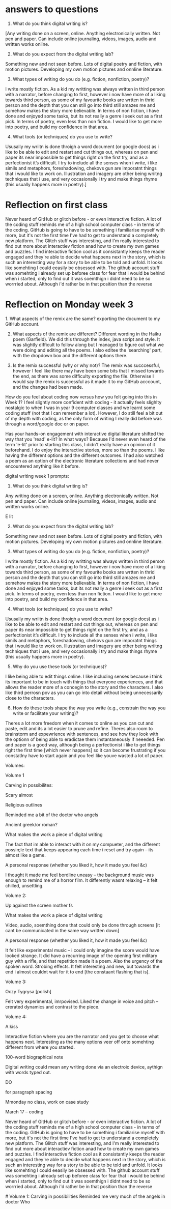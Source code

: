 # answers to questions 
1. What do you think digital writing is? 

[Any writing done on a screen, online. Anything electronically written. Not pen and paper. Can include online journaling, videos, images, audio and written works online.  

 

2. What do you expect from the digital writing lab? 

Something new and not seen before. Lots of digital poetry and fiction, with motion pictures. Developing my own motion pictures and onnline literature.  

 

 

3. What types of writing do you do (e.g. fiction, nonfiction, poetry)? 

I write mostly fiction. As a kid my writting was always written in third person with a narrator, before changing to first, however i now have more of a liking towards third person, as some of my favourite books are wrtten in thrid person and the depth that you can still go into third still amazes me and somehow makes the story more believable. In terms of non fiction, i have done and enjoyed some tasks, but its not really a genre i seek out as a first pick. In terms of poetry, even less than non fiction. I would like to get more into poetry, and build my confidence in that area.  

 

4. What tools (or techniques) do you use to write? 

 Ususally my wriitn is done throigh a word document (or google docs) as i like to be able to edit and restart and cut things out, whereas on pen and paper its near impossible to get things right on the first try, and as a perfectionist it’s difficult. I try to include all the senses when i write, i like simils and metaphors, foreshadowing, chekovs gun are imporatnt things that i would like to work on. Illustration and imagery are other being wriitng techniques that i use, and very occasionally i try and make things rhyme (this usually happens more in poetry).]


# Reflection on first class 

<p> Never heard of GitHub or glitch before - or even interactive fiction. A lot of the coding stuff reminds me of a high school computer class - in terms of the coding. GitHub is going to have to be something i familiarise myself with more, but it's not the first time I've had to get to understand a completely new platform. The Glitch stuff was interesting, and I'm really interested to find out more about interactiev fiction anad how to create my own games and puzzles. I find interactive fiction cool as it consistantly keeps the reader engaged and they're able to decide what happens next in the story, which is such an interesting way for a story to be able to be told and unfold. It looks like somehting I could eeasily be obsessed with. The github account stuff was somehting i already set up beforee class for fear that i would be behind when i started, only to find out it was soemthign i didnt need to be so worrried about. Although i'd rather be in that position than the reverse </p>

# Reflection on Monday week 3 
<p>
1. What aspects of the remix are the same? 
exporting the document to my GitHub account. 

2. What aspects of the remix are different?
Different wording in the Haiku poem (Garfield). We did this through the index, java script and style. It was slightly difficult to follow along but I managed to figure out what we were doing and editing all the poems. I also editee the 'searching' part, with the dropdown box and the different options there. 

3. Is the remix successful (why or why not)?
The remix was succcessful, however I feel like there may have been some bits that I missed towards the end, as there was some difficulty exporting the file. Otherwise I would say the remix is successful as it made it to my GitHub acccount, and the changes had been made.

How do you feel about coding now versus how you felt going into this in Week 1?
I feel slightly more confident with coding - it actually feels slighlty nostalgic to when I was in year 9 computer classes and we learnt some coding stuff (not that I can remember a lot). However, I do still feel a bit out of my depth with coding, as the only form of writing I really did before was through a word/google doc or on paper. 

Has your hands-on engagement with interactive digital literature shifted the way that you 'read' e-lit? In what ways? 
Because I'd never even heard of the term 'e-lit' prior to starting this class, I didn't really have an opinion of it beforehand. I do enjoy the interactive stories, more so than the poems. I like having the different options and the different outcomes. I had also watched a poem as an option of the electronic literature collections and had never encountered anything like it before. </p>

digital writing week 1 prompts:  

 

1. What do you think digital writing is? 

Any writing done on a screen, online. Anything electronically written. Not pen and paper. Can include online journaling, videos, images, audio and written works online.  

 

E lit  

 

 

2. What do you expect from the digital writing lab? 

Something new and not seen before. Lots of digital poetry and fiction, with motion pictures. Developing my own motion pictures and onnline literature.  

 

 

3. What types of writing do you do (e.g. fiction, nonfiction, poetry)? 

I write mostly fiction. As a kid my writting was always written in third person with a narrator, before changing to first, however i now have more of a liking towards third person, as some of my favourite books are wrtten in thrid person and the depth that you can still go into third still amazes me and somehow makes the story more believable. In terms of non fiction, i have done and enjoyed some tasks, but its not really a genre i seek out as a first pick. In terms of poetry, even less than non fiction. I would like to get more into poetry, and build my confidence in that area.  

 

4. What tools (or techniques) do you use to write? 

 Ususally my wriitn is done throigh a word document (or google docs) as i like to be able to edit and restart and cut things out, whereas on pen and paper its near impossible to get things right on the first try, and as a perfectionist it’s difficult. I try to include all the senses when i write, i like simils and metaphors, foreshadowing, chekovs gun are imporatnt things that i would like to work on. Illustration and imagery are other being wriitng techniques that i use, and very occasionally i try and make things rhyme (this usually happens more in poetry).  

 

5. Why do you use these tools (or techniques)? 

I like being able to edit things online. I like including senses because i think its important to be in touch with things that everyone experiences, and that allows the reader more of a concegin to the story and the characters. I also like third perrosn pov as you can go into detail without being unnecessarily close to the characters.  

 

6. How do these tools shape the way you write (e.g., constrain the way you write or facilitate your writing)? 

Theres a lot more freedom when it comes to online as you can cut and paste, edit and its a lot easier to prune and refine. Theres also room to brainstorm and expewrience with sentences, and see how they look with the optionn of being able to eradictae them instantaneously if neeeded. Pen and paper is a good way, although being a perfectionist i like to get things right the first time [which never happens] so it can become frustrating if you constatlny have to start again and you feel like youve wasted a lot of paper.  

 

 

 

 

Volumes:  

 

 

Volume 1  

Carving in possibilites:  

Scary almost  

Religious outlines  

Reminded me a bit of the doctor who angels  

Ancient greek/or roman?  

 

What makes the work a piece of digital writing 

The fact that im able to interact with it on my compueter, and the different possin;le text that keeps appearing each time i reset and try again – its almost like a game.  

 

 A personal response (whether you liked it, how it made you feel &c) 

I thought it made me feel bordline uneasy – the background music was enough to remind me of a horror film. It differently wasnt relaxing – it felt chilled, unsettling.  

 

Volume 2:  

Up against the screen mother fs  

 

What makes the work a piece of digital writing  

Video, audio, soemthing done that could only be done through screens [it cant be communicated in the same way written down]  

 

 A personal response (whether you liked it, how it made you feel &c) 

It felt like experimental music – i could only imagine the score would have looked strange. It did have a recurring image of the opening first military guy with a rifle, and that repetition made it a poem. Also the urgency of the spoken word. Strobing effects. It felt interesting and new, but towards the end i almost couldnt wait for it to end [the constaant flashing that is].  

 

 

Volume 3:  

Oczy Tygrysa [polish]  

Felt very experimental, imrpovised. Liked the change in voice and pitch – crerated dynamics and contrast to the piece.  

 

Volume 4:  

A kiss  

Interactive fiction where you are the narrator and you get to choose what happens next. Interesting as the many options veer off onto somehting different from where you started.  

 

 

100-word biographical note  

 

Digital writing could mean any writing done via an electroic device, aythign with words typed out.  

 

 

DO </p> for paragraph spacing  

Mmonday no class, work on case study  

March 17 – coding  

<p> Never heard of GitHub or glitch before - or even interactive fiction. A lot of the coding stuff reminds me of a high school computer class - in terms of the coding. GitHub is going to have to be something i familiarise myself with more, but it's not the first time I've had to get to understand a completely new platform. The Glitch stuff was interesting, and I'm really interested to find out more about interactiev fiction anad how to create my own games and puzzles. I find interactive fiction cool as it consistantly keeps the reader engaged and they're able to decide what happens next in the story, which is such an interesting way for a story to be able to be told and unfold. It looks like somehting I could eeasily be obsessed with. The github account stuff was somehting i already set up beforee class for fear that i would be behind when i started, only to find out it was soemthign i didnt need to be so worrried about. Although i'd rather be in that position than the reverse </p>

<p> # Volume 1: Carving in possibilities 
      Reminded me very much of the angels in doctor Who </p>







 
